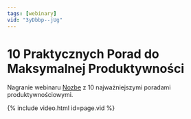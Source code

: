 ```yaml
---
tags: [webinary]
vid: "3yDbbp--jUg"
---
```


# 10 Praktycznych Porad do Maksymalnej Produktywności

Nagranie webinaru [Nozbe][n] z 10 najważniejszymi poradami produktywnościowymi.

{% include video.html id=page.vid %}

<!--More-->


[n]: https://nozbe.com/pl/?a=mike